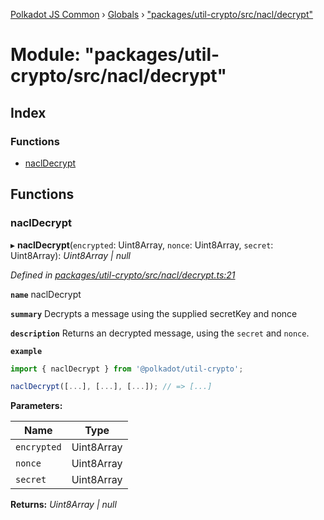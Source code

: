 [Polkadot JS Common](../README.md) › [Globals](../globals.md) › ["packages/util-crypto/src/nacl/decrypt"](_packages_util_crypto_src_nacl_decrypt_.md)

# Module: "packages/util-crypto/src/nacl/decrypt"

## Index

### Functions

* [naclDecrypt](_packages_util_crypto_src_nacl_decrypt_.md#nacldecrypt)

## Functions

###  naclDecrypt

▸ **naclDecrypt**(`encrypted`: Uint8Array, `nonce`: Uint8Array, `secret`: Uint8Array): *Uint8Array | null*

*Defined in [packages/util-crypto/src/nacl/decrypt.ts:21](https://github.com/polkadot-js/common/blob/08de8ce2/packages/util-crypto/src/nacl/decrypt.ts#L21)*

**`name`** naclDecrypt

**`summary`** Decrypts a message using the supplied secretKey and nonce

**`description`** 
Returns an decrypted message, using the `secret` and `nonce`.

**`example`** 
<BR>

```javascript
import { naclDecrypt } from '@polkadot/util-crypto';

naclDecrypt([...], [...], [...]); // => [...]
```

**Parameters:**

Name | Type |
------ | ------ |
`encrypted` | Uint8Array |
`nonce` | Uint8Array |
`secret` | Uint8Array |

**Returns:** *Uint8Array | null*
